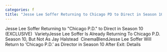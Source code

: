 ```yaml
---
categories: f
title: "Jesse Lee Soffer Returning to Chicago PD to Direct in Season 10 EXCLUSIVE  Variety"
---
```

Jesse Lee Soffer Returning to "Chicago P.D." to Direct in Season 10 (EXCLUSIVE)&nbsp;&nbsp;VarietyJesse Lee Soffer Is Already Returning To Chicago P.D. Season 10, But Not As Jay Halstead&nbsp;&nbsp;CinemaBlendJesse Lee Soffer Will Return to ‘Chicago P.D.’ as Director in Season 10 After Exit: Details